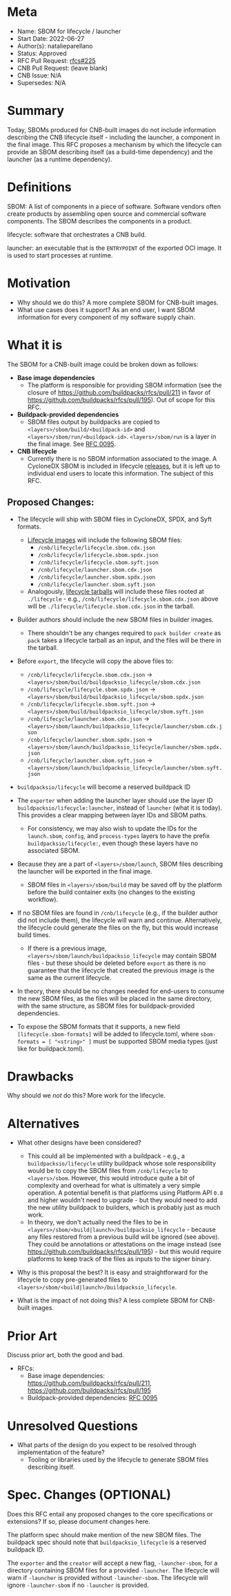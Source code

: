 # Meta

[meta]: #meta

- Name: SBOM for lifecycle / launcher
- Start Date: 2022-06-27
- Author(s): natalieparellano
- Status: Approved
- RFC Pull Request: [rfcs#225](https://github.com/buildpacks/rfcs/pull/225)
- CNB Pull Request: (leave blank)
- CNB Issue: N/A
- Supersedes: N/A

# Summary

[summary]: #summary

Today, SBOMs produced for CNB-built images do not include information describing the CNB lifecycle itself - including
the launcher, a component in the final image. This RFC proposes a mechanism by which the lifecycle can provide an SBOM
describing itself (as a build-time dependency) and the launcher (as a runtime dependency).

# Definitions

[definitions]: #definitions

SBOM: A list of components in a piece of software. Software vendors often create products by assembling open source and
commercial software components. The SBOM describes the components in a product.

lifecycle: software that orchestrates a CNB build.

launcher: an executable that is the `ENTRYPOINT` of the exported OCI image. It is used to start processes at runtime.

# Motivation

[motivation]: #motivation

- Why should we do this? A more complete SBOM for CNB-built images.
- What use cases does it support? As an end user, I want SBOM information for every component of my software supply
  chain.

# What it is

[what-it-is]: #what-it-is

The SBOM for a CNB-built image could be broken down as follows:

* **Base image dependencies**
    * The platform is responsible for providing SBOM information (see the closure
      of https://github.com/buildpacks/rfcs/pull/211 in favor of https://github.com/buildpacks/rfcs/pull/195). Out of
      scope for this RFC.
* **Buildpack-provided dependencies**
    * SBOM files output by buildpacks are copied to `<layers>/sbom/build/<buildpack-id>`
      and `<layers>/sbom/run/<buildpack-id>`. `<layers>/sbom/run` is a layer in the final image.
      See [RFC 0095](https://github.com/buildpacks/rfcs/blob/main/text/0095-sbom.md).
* **CNB lifecycle**
    * Currently there is no SBOM information associated to the image. A CycloneDX SBOM is included in lifecycle
      [releases](https://github.com/buildpacks/lifecycle/releases), but it is left up to individual end users to locate
      this information. The subject of this RFC.

## Proposed Changes:

* The lifecycle will ship with SBOM files in CycloneDX, SPDX, and Syft formats.
    * [Lifecycle images](https://hub.docker.com/r/buildpacksio/lifecycle) will include the following SBOM files:
        * `/cnb/lifecycle/lifecycle.sbom.cdx.json`
        * `/cnb/lifecycle/lifecycle.sbom.spdx.json`
        * `/cnb/lifecycle/lifecycle.sbom.syft.json`
        * `/cnb/lifecycle/launcher.sbom.cdx.json`
        * `/cnb/lifecycle/launcher.sbom.spdx.json`
        * `/cnb/lifecycle/launcher.sbom.syft.json`
    * Analogously, [lifecycle tarballs](https://github.com/buildpacks/lifecycle/releases) will include these files
      rooted at `./lifecycle` - e.g., `/cnb/lifecycle/lifecycle.sbom.cdx.json` above will
      be `./lifecycle/lifecycle.sbom.cdx.json` in the tarball.

* Builder authors should include the new SBOM files in builder images.
    * There shouldn't be any changes required to `pack builder create` as `pack` takes a lifecycle tarball as an input,
      and the files will be there in the tarball.

* Before `export`, the lifecycle will copy the above files to:
    * `/cnb/lifecycle/lifecycle.sbom.cdx.json`  -> `<layers>/sbom/build/buildpacksio_lifecycle/sbom.cdx.json`
    * `/cnb/lifecycle/lifecycle.sbom.spdx.json` -> `<layers>/sbom/build/buildpacksio_lifecycle/sbom.spdx.json`
    * `/cnb/lifecycle/lifecycle.sbom.syft.json` -> `<layers>/sbom/build/buildpacksio_lifecycle/sbom.syft.json`
    * `/cnb/lifecycle/launcher.sbom.cdx.json`   -> `<layers>/sbom/launch/buildpacksio_lifecycle/launcher/sbom.cdx.json`
    * `/cnb/lifecycle/launcher.sbom.spdx.json`  -> `<layers>/sbom/launch/buildpacksio_lifecycle/launcher/sbom.spdx.json`
    * `/cnb/lifecycle/launcher.sbom.syft.json`  -> `<layers>/sbom/launch/buildpacksio_lifecycle/launcher/sbom.syft.json`

* `buildpacksio/lifecycle` will become a reserved buildpack ID

* The `exporter` when adding the launcher layer should use the layer ID `buildpacksio/lifecycle:launcher`, instead
  of `launcher` (what it is today). This provides a clear mapping between layer IDs and SBOM paths.
    * For consistency, we may also wish to update the IDs for the `launch.sbom`, `config`, and `process-types` layers to
      have the prefix `buildpacksio/lifecycle:`, even though these layers have no associated SBOM.

* Because they are a part of `<layers>/sbom/launch`, SBOM files describing the launcher will be exported in the final
  image.
    * SBOM files in `<layers>/sbom/build` may be saved off by the platform before the build container exits (no changes
      to the existing workflow).

* If no SBOM files are found in `/cnb/lifecycle` (e.g., if the builder author did not include them), the lifecycle will warn and
  continue. Alternatively, the lifecycle could generate the files on the fly, but this would increase build times.
    * If there is a previous image, `<layers>/sbom/launch/buildpacksio_lifecycle` may contain SBOM files - but these
      should be deleted before `export` as there is no guarantee that the lifecycle that created the previous image is
      the same as the current lifecycle.

* In theory, there should be no changes needed for end-users to consume the new SBOM files, as the files will be placed
  in the same directory, with the same structure, as SBOM files for buildpack-provided dependencies.

* To expose the SBOM formats that it supports, a new field `[lifecycle.sbom-formats]` will be added to lifecycle.toml,
  where `sbom-formats = [ "<string>" ]` must be supported SBOM media types (just like for buildpack.toml).

# Drawbacks

[drawbacks]: #drawbacks

Why should we *not* do this? More work for the lifecycle.

# Alternatives

[alternatives]: #alternatives

- What other designs have been considered?
    - This could all be implemented with a buildpack - e.g., a `buildpacksio/lifecycle` utility buildpack whose sole
      responsibility would be to copy the SBOM files from `/cnb/lifecycle` to `<layers>/sbom`. However, this would
      introduce quite a bit of complexity and overhead for what is ultimately a very simple operation. A potential
      benefit is that platforms using Platform API `0.8` and higher wouldn't need to upgrade - but they would need to
      add the new utility buildpack to builders, which is probably just as much work.
    - In theory, we don't actually need the files to be in `<layers>/sbom/<build|launch>/buildpacksio_lifecycle` -
      because any files restored from a previous build will be ignored (see above). They could be annotations or
      attestations on the image instead (see https://github.com/buildpacks/rfcs/pull/195) - but this would require
      platforms to keep track of the files as inputs to the signer binary.

- Why is this proposal the best? It is easy and straightforward for the lifecycle to copy pre-generated files
  to `<layers>/sbom/<build|launch>/buildpacksio_lifecycle`.

- What is the impact of not doing this? A less complete SBOM for CNB-built images.

# Prior Art

[prior-art]: #prior-art

Discuss prior art, both the good and bad.

* RFCs:
    * Base image dependencies: https://github.com/buildpacks/rfcs/pull/211, https://github.com/buildpacks/rfcs/pull/195
    * Buildpack-provided dependencies: [RFC 0095](https://github.com/buildpacks/rfcs/blob/main/text/0095-sbom.md)

# Unresolved Questions

[unresolved-questions]: #unresolved-questions

- What parts of the design do you expect to be resolved through implementation of the feature?
    - Tooling or libraries used by the lifecycle to generate SBOM files describing itself.

# Spec. Changes (OPTIONAL)

[spec-changes]: #spec-changes
Does this RFC entail any proposed changes to the core specifications or extensions? If so, please document changes here.

The platform spec should make mention of the new SBOM files. The buildpack spec should note
that `buildpacksio_lifecycle` is a reserved buildpack ID.

The `exporter` and the `creator` will accept a new flag, `-launcher-sbom`, for a directory containing SBOM files for a
provided `-launcher`. The lifecycle will warn if `-launcher` is provided without `-launcher-sbom`. The lifecycle will
ignore `-launcher-sbom` if no `-launcher` is provided.
